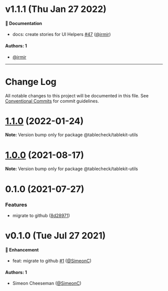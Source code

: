 # v1.1.1 (Thu Jan 27 2022)

#### 📝 Documentation

- docs: create stories for UI Helpers [#47](https://github.com/tablecheck/tablekit/pull/47) ([@irmir](https://github.com/irmir))

#### Authors: 1

- [@irmir](https://github.com/irmir)

---

# Change Log

All notable changes to this project will be documented in this file.
See [Conventional Commits](https://conventionalcommits.org) for commit guidelines.

# [1.1.0](https://github.com/tablecheck/tablekit/compare/@tablecheck/tablekit-utils@1.0.0...@tablecheck/tablekit-utils@1.1.0) (2022-01-24)

**Note:** Version bump only for package @tablecheck/tablekit-utils





# [1.0.0](https://github.com/tablecheck/tablekit/compare/@tablecheck/tablekit-utils@0.1.0...@tablecheck/tablekit-utils@1.0.0) (2021-08-17)

**Note:** Version bump only for package @tablecheck/tablekit-utils





# 0.1.0 (2021-07-27)


### Features

* migrate to github ([8d28971](https://github.com/tablecheck/tablekit/commit/8d28971175010fcb2a3cd9c48a749e7af1bdc9f9))





# v0.1.0 (Tue Jul 27 2021)

#### 🚀 Enhancement

- feat: migrate to github [#1](https://github.com/tablecheck/tablekit/pull/1) ([@SimeonC](https://github.com/SimeonC))

#### Authors: 1

- Simeon Cheeseman ([@SimeonC](https://github.com/SimeonC))
